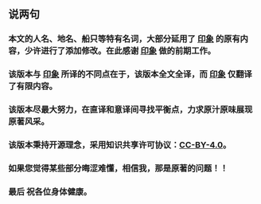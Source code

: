 ## 说两句

### 本文的人名、地名、船只等特有名词，大部分延用了 <u>印象</u> 的原有内容，少许进行了添加修改。在此感谢 <u>印象</u> 做的前期工作。



### 该版本与 <u>印象</u>   所译的不同点在于，该版本全文全译，而 <u>印象</u>  仅翻译了有限内容。



### 该版本尽最大努力，在直译和意译间寻找平衡点，力求原汁原味展现原著风采。



### 该版本秉持开源理念，采用知识共享许可协议：[CC-BY-4.0](https://creativecommons.org/licenses/by/4.0/)。



### 如果您觉得某些部分晦涩难懂，相信我，那是原著的问题！！



### 最后 祝各位身体健康。


